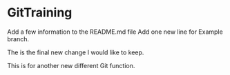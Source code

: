 # GitTraining

Add a few information to the README.md file
Add one new line for Example branch.

The is the final new change I would like to keep.

This is for another new different Git function.
